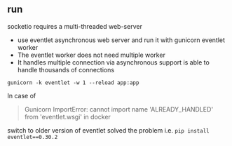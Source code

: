 
## run

socketio requires a multi-threaded web-server

- use eventlet asynchronous web server and run it with gunicorn eventlet worker
- The eventlet worker does not need multiple worker
- It handles multiple connection via asynchronous support is able to handle thousands of connections

```
gunicorn -k eventlet -w 1 --reload app:app
```

In case of

> Gunicorn ImportError: cannot import name 'ALREADY_HANDLED' from 'eventlet.wsgi' in docker

switch to older version of eventlet solved the problem i.e. `pip install eventlet==0.30.2`